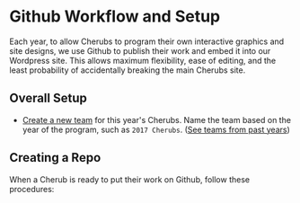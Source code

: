 # Github Workflow and Setup
Each year, to allow Cherubs to program their own interactive graphics and site designs, we use Github to publish their work and embed it into our Wordpress site. This allows maximum flexibility, ease of editing, and the least probability of accidentally breaking the main Cherubs site.

## Overall Setup
- [Create a new team](https://github.com/orgs/medillcherubs/new-team) for this year's Cherubs. Name the team based on the year of the program, such as `2017 Cherubs`. ([See teams from past years](https://github.com/orgs/medillcherubs/teams))

## Creating a Repo
When a Cherub is ready to put their work on Github, follow these procedures:
